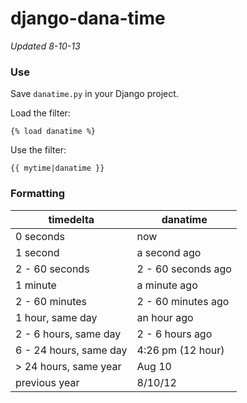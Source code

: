 # django-dana-time
*Updated 8-10-13*


### Use

Save `danatime.py` in your Django project.

Load the filter:

    {% load danatime %}

Use the filter:

    {{ mytime|danatime }}


### Formatting

| timedelta              | danatime           |
|------------------------|--------------------|
| 0 seconds              | now                |
| 1 second               | a second ago       |
| 2 - 60 seconds         | 2 - 60 seconds ago |
| 1 minute               | a minute ago       |
| 2 - 60 minutes         | 2 - 60 minutes ago |
| 1 hour, same day       | an hour ago        |
| 2 - 6 hours, same day  | 2 - 6 hours ago    |
| 6 - 24 hours, same day | 4:26 pm (12 hour)  |
| \> 24 hours, same year | Aug 10             |
| previous year          | 8/10/12            |
